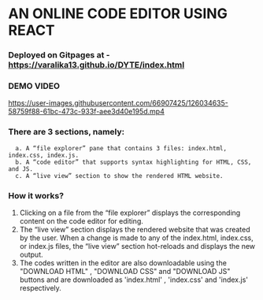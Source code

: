 # AN ONLINE CODE EDITOR USING REACT
### Deployed on Gitpages at - https://varalika13.github.io/DYTE/index.html

### DEMO VIDEO
 https://user-images.githubusercontent.com/66907425/126034635-58759f88-61bc-473c-933f-aee3d40e195d.mp4



 ### There are 3 sections, namely:
      a. A “file explorer” pane that contains 3 files: index.html, index.css, index.js.
      b. A “code editor” that supports syntax highlighting for HTML, CSS, and JS.
      c. A “live view” section to show the rendered HTML website.
      
 ### How it works?
  1. Clicking on a file from the “file explorer” displays the corresponding content on
     the code editor for editing.
  2. The “live view” section displays the rendered website that was created by the
     user. When a change is made to any of the index.html, index.css, or index.js files,
     the “live view” section hot-reloads and displays the new output.
  3. The codes written in the editor are also downloadable using the "DOWNLOAD HTML" , "DOWNLOAD CSS" and "DOWNLOAD JS" buttons and are downloaded as 'index.html' , 'index.css'      and 'index.js' respectively.
  
